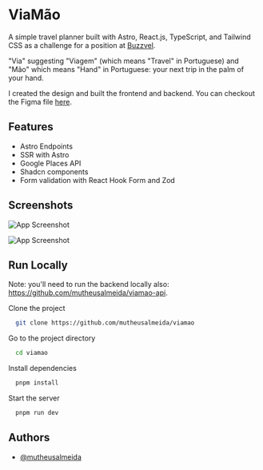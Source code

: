 # ViaMão

A simple travel planner built with Astro, React.js, TypeScript, and Tailwind CSS as a challenge for a position at [Buzzvel](https://buzzvel.com).

"Via" suggesting "Viagem" (which means "Travel" in Portuguese) and "Mão" which means "Hand" in Portuguese: your next trip in the palm of your hand.

I created the design and built the frontend and backend. You can checkout the Figma file [here](https://www.figma.com/file/D7efSVd1XmW8yjm69rhZX7/ViaM%C3%A3o?type=design&node-id=0-1&mode=design&t=ffL9CWzFshepUdVO-0).

## Features

- Astro Endpoints
- SSR with Astro
- Google Places API
- Shadcn components
- Form validation with React Hook Form and Zod

## Screenshots

![App Screenshot](https://i.ibb.co/rc67CjP/882shots-so.png)

![App Screenshot](https://i.ibb.co/GC1r29R/649shots-so.png)

## Run Locally

Note: you'll need to run the backend locally also: https://github.com/mutheusalmeida/viamao-api.

Clone the project

```bash
  git clone https://github.com/mutheusalmeida/viamao
```

Go to the project directory

```bash
  cd viamao
```

Install dependencies

```bash
  pnpm install
```

Start the server

```bash
  pnpm run dev
```

## Authors

- [@mutheusalmeida](https://www.github.com/mutheusalmeida)
